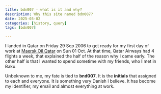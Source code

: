 ```yaml
---
title: bdn007 - what is it and why?
description: Why this site named bdn007?
date: 2025-05-02
categories: [history, query]
tags: [bdn007]

---
```


I landed in Qatar on Friday 29 Sep 2006 to get ready for my first day of work at [Maersk Oil Qatar](https://x.com/maerskoilqatar) on Sun 01 Oct. At that time, Qatar Airways had 4 flights a week, that explained the half of the reason why I came early. The other half is that I wanted to spend sometime with my friends, who I met in Baku. 

Unbeknown to me, my fate is tied to <strong>bnd007</strong>. It is the <strong>initials</strong> that assigned to each and everyone. It is something very Danish I believe. It has become my identifier, my email and almost everything at work. 
